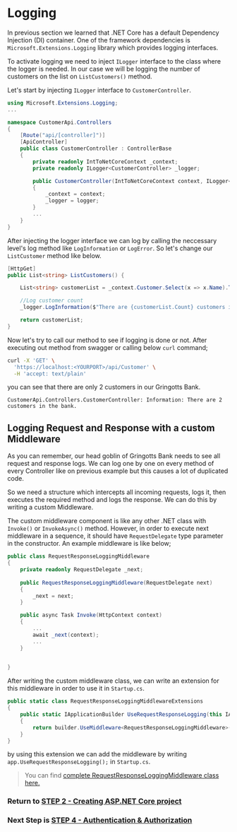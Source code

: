 # Logging

In previous section we learned that .NET Core has a default Dependency Injection (DI) container. One of the framework dependencies is `Microsoft.Extensions.Logging` library which provides logging interfaces. 

To activate logging we need to inject `ILogger` interface to the class where the logger is needed. In our case we will be logging the number of customers on the list on `ListCustomers()` method.

Let's start by injecting `ILogger` interface to `CustomerController`.

```csharp
using Microsoft.Extensions.Logging;
...

namespace CustomerApi.Controllers
{
    [Route("api/[controller]")]
    [ApiController]
    public class CustomerController : ControllerBase
    {
        private readonly IntToNetCoreContext _context;
        private readonly ILogger<CustomerController> _logger;

        public CustomerController(IntToNetCoreContext context, ILogger<CustomerController> logger)
        {
            _context = context;
            _logger = logger;
        }
        ...
    }
}
```

After injecting the logger interface we can log by calling the neccessary level's log method like `LogInformation` or `LogError`. So let's change our `ListCustomer` method like below.

```csharp
[HttpGet]
public List<string> ListCustomers() {

    List<string> customerList = _context.Customer.Select(x => x.Name).ToList();

    //Log customer count
    _logger.LogInformation($"There are {customerList.Count} customers in the bank. ");

    return customerList;
}
```

Now let's try to call our method to see if logging is done or not. After executing out method from swagger or calling below `curl` command;

```bash
curl -X 'GET' \
  'https://localhost:<YOURPORT>/api/Customer' \
  -H 'accept: text/plain'
```
you can see that there are only 2 customers in our Gringotts Bank.

```log
CustomerApi.Controllers.CustomerController: Information: There are 2 customers in the bank. 
```

## Logging Request and Response with a custom Middleware

As you can remember, our head goblin of Gringotts Bank needs to see all request and response logs. We can log one by one on every method of every Controller like on previous example but this causes a lot of duplicated code. 

So we need a structure which intercepts all incoming requests, logs it, then executes the required method and logs the response. We can do this by writing a custom Middleware.

The custom middleware component is like any other .NET class with `Invoke()` or `InvokeAsync()` method. However, in order to execute next middleware in a sequence, it should have `RequestDelegate` type parameter in the constructor. An example middleware is like below;

```csharp
public class RequestResponseLoggingMiddleware
{
    private readonly RequestDelegate _next;
    
    public RequestResponseLoggingMiddleware(RequestDelegate next)
    {
        _next = next;
    }

    public async Task Invoke(HttpContext context)
    {
        ...
        await _next(context);
        ...
    }

    
}

```

After writing the custom middleware class, we can write an extension for this middleware in order to use it in `Startup.cs`.

```csharp
public static class RequestResponseLoggingMiddlewareExtensions
{
    public static IApplicationBuilder UseRequestResponseLogging(this IApplicationBuilder builder)
    {
        return builder.UseMiddleware<RequestResponseLoggingMiddleware>();
    }
}
```
by using this extension we can add the middleware by writing `app.UseRequestResponseLogging();` in `Startup.cs`.


> You can find [complete RequestResponseLoggingMiddleware class here.](STEP3/GringottsBank/CustomerApi/Middleware/RequestResponseLoggingMiddleware.cs)

### Return to [STEP 2 - Creating ASP.NET Core project](STEP2-CreatingASPNETCoreProject.md)

### Next Step is [STEP 4 - Authentication & Authorization](STEP4-Auth.md)
